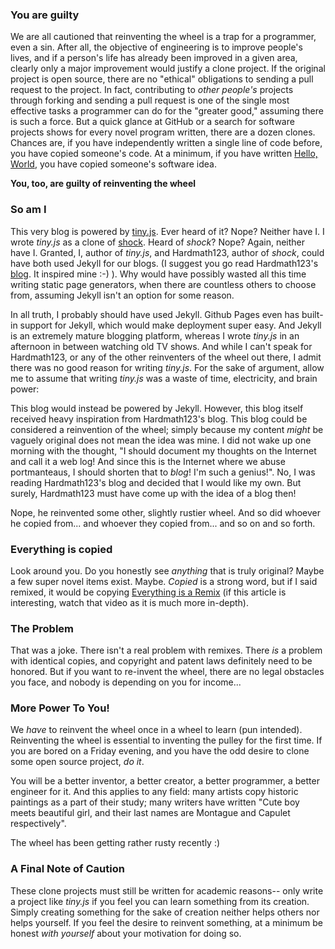 ### You are guilty

We are all cautioned that reinventing the wheel is a trap for a programmer, even a sin. After all, the objective of engineering is to improve people's lives, and if a person's life has already been improved in a given area, clearly only a major improvement would justify a clone project. If the original project is open source, there are no "ethical" obligations to sending a pull request to the project. In fact, contributing to _other people's_ projects through forking and sending a pull request is one of the single most effective tasks a programmer can do for the "greater good," assuming there is such a force. But a quick glance at GitHub or a search for software projects shows for every novel program written, there are a dozen clones. Chances are, if you have independently written a single line of code before, you have copied someone's code. At a minimum, if you have written [Hello, World](Hello-World.html), you have copied someone's software idea.

**You, too, are guilty of reinventing the wheel**

### So am I

This very blog is powered by [tiny.js](http://github.com/bobbybee/tiny-blog). Ever heard of it? Nope? Neither have I. I wrote _tiny.js_ as a clone of [shock](http://github.com/Hardmath123/shock). Heard of _shock_? Nope? Again, neither have I. Granted, I, author of _tiny.js_, and Hardmath123, author of _shock_, could have both used Jekyll for our blogs. (I suggest you go read Hardmath123's [blog](http://hardmath123.github.io/). It inspired mine :-) ). Why would have possibly wasted all this time writing static page generators, when there are countless others to choose from, assuming Jekyll isn't an option for some reason.

In all truth, I probably should have used Jekyll. Github Pages even has built-in support for Jekyll, which would make deployment super easy. And Jekyll is an extremely mature blogging platform, whereas I wrote _tiny.js_ in an afternoon in between watching old TV shows. And while I can't speak for Hardmath123, or any of the other reinventers of the wheel out there, I admit there was no good reason for writing _tiny.js_. For the sake of argument, allow me to assume that writing _tiny.js_ was a waste of time, electricity, and brain power:

This blog would instead be powered by Jekyll. However, this blog itself received heavy inspiration from Hardmath123's blog. This blog could be considered a reinvention of the wheel; simply because my content _might_ be vaguely original does not mean the idea was mine. I did not wake up one morning with the thought, "I should document my thoughts on the Internet and call it a web log! And since this is the Internet where we abuse portmanteaus, I should shorten that to _blog_! I'm such a genius!". No, I was reading Hardmath123's blog and decided that I would like my own. But surely, Hardmath123 must have come up with the idea of a blog then!

Nope, he reinvented some other, slightly rustier wheel. And so did whoever he copied from... and whoever they copied from... and so on and so forth.

### Everything is copied

Look around you. Do you honestly see _anything_ that is truly original? Maybe a few super novel items exist. Maybe. _Copied_ is a strong word, but if I said remixed, it would be copying [Everything is a Remix](https://www.youtube.com/watch?v=d9ryPC8bxqE) (if this article is interesting, watch that video as it is much more in-depth).

### The Problem

That was a joke. There isn't a real problem with remixes. There _is_ a problem with identical copies, and copyright and patent laws definitely need to be honored. But if you want to re-invent the wheel, there are no legal obstacles you face, and nobody is depending on you for income...

### More Power To You!

We _have_ to reinvent the wheel once in a wheel to learn (pun intended). Reinventing the wheel is essential to inventing the pulley for the first time. If you are bored on a Friday evening, and you have the odd desire to clone some open source project, _do it_.

You will be a better inventor, a better creator, a better programmer, a better engineer for it. And this applies to any field: many artists copy historic paintings as a part of their study; many writers have written "Cute boy meets beautiful girl, and their last names are Montague and Capulet respectively".

The wheel has been getting rather rusty recently :)

### A Final Note of Caution

These clone projects must still be written for academic reasons-- only write a project like _tiny.js_ if you feel you can learn something from its creation. Simply creating something for the sake of creation neither helps others nor helps yourself. If you feel the desire to reinvent something, at a minimum be honest _with yourself_ about your motivation for doing so.
